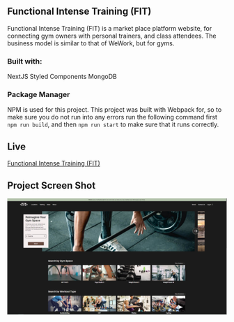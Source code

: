 ## Functional Intense Training (FIT)

Functional Intense Training (FIT) is a market place platform website, for connecting gym owners with personal trainers, and class attendees. The business model is similar to that of WeWork, but for gyms.

### Built with:

NextJS Styled Components MongoDB

### Package Manager

NPM is used for this project. This project was built with Webpack for, so to make sure you do not run into any errors run the following command first `npm run build`, and then `npm run start` to make sure that it runs correctly.

## Live

<a href='https://functionalintense.training/' target='_blank'>Functional Intense Training (FIT)</a>

## Project Screen Shot

<img src='./public/capture.jpg' />
